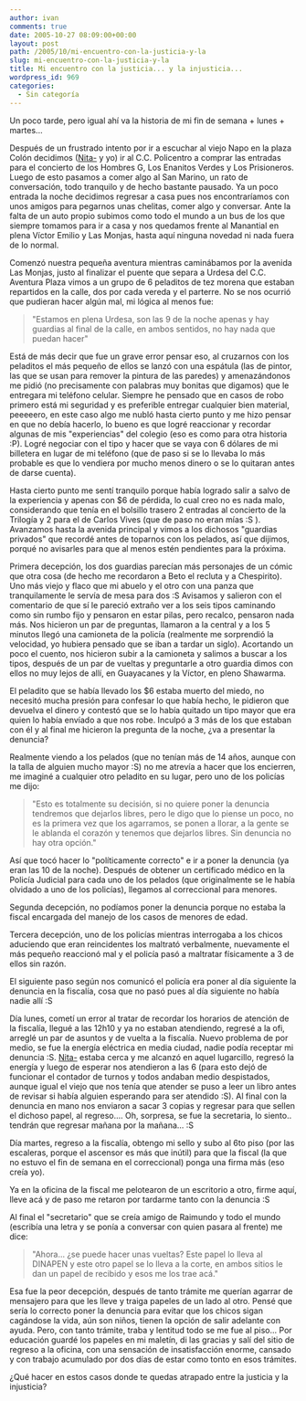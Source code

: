 ```yaml
---
author: ivan
comments: true
date: 2005-10-27 08:09:00+00:00
layout: post
path: /2005/10/mi-encuentro-con-la-justicia-y-la
slug: mi-encuentro-con-la-justicia-y-la
title: Mi encuentro con la justicia... y la injusticia...
wordpress_id: 969
categories:
  - Sin categoría
---
```


Un poco tarde, pero igual ahí va la historia de mi fin de semana + lunes + martes...

Después de un frustrado intento por ir a escuchar al viejo Napo en la plaza Colón decidimos ([Nita-](https://nitadp.blogspot.com) y yo) ir al C.C. Policentro a comprar las entradas para el concierto de los Hombres G, Los Enanitos Verdes y Los Prisioneros. Luego de esto pasamos a comer algo al San Marino, un rato de conversación, todo tranquilo y de hecho bastante pausado. Ya un poco entrada la noche decidimos regresar a casa pues nos encontraríamos con unos amigos para pegarnos unas chelitas, comer algo y conversar. Ante la falta de un auto propio subimos como todo el mundo a un bus de los que siempre tomamos para ir a casa y nos quedamos frente al Manantial en plena Víctor Emilio y Las Monjas, hasta aquí ninguna novedad ni nada fuera de lo normal.

Comenzó nuestra pequeña aventura mientras caminábamos por la avenida Las Monjas, justo al finalizar el puente que separa a Urdesa del C.C. Aventura Plaza vimos a un grupo de 6 peladitos de tez morena que estaban repartidos en la calle, dos por cada vereda y el parterre. No se nos ocurrió que pudieran hacer algún mal, mi lógica al menos fue:

<blockquote>"Estamos en plena Urdesa, son las 9 de la noche apenas y hay guardias al final de la calle, en ambos sentidos, no hay nada que puedan hacer"</blockquote>

Está de más decir que fue un grave error pensar eso, al cruzarnos con los peladitos el más pequeño de ellos se lanzó con una espátula (las de pintor, las que se usan para remover la pintura de las paredes) y amenazándonos me pidió (no precisamente con palabras muy bonitas que digamos) que le entregara mi teléfono celular. Siempre he pensado que en casos de robo primero está mi seguridad y es preferible entregar cualquier bien material, peeeeero, en este caso algo me nubló hasta cierto punto y me hizo pensar en que no debía hacerlo, lo bueno es que logré reaccionar y recordar algunas de mis "experiencias" del colegio (eso es como para otra historia :P). Logré negociar con el tipo y hacer que se vaya con 6 dólares de mi billetera en lugar de mi teléfono (que de paso si se lo llevaba lo más probable es que lo vendiera por mucho menos dinero o se lo quitaran antes de darse cuenta).

Hasta cierto punto me sentí tranquilo porque había logrado salir a salvo de la experiencia y apenas con \$6 de pérdida, lo cual creo no es nada malo, considerando que tenía en el bolsillo trasero 2 entradas al concierto de la Trilogía y 2 para el de Carlos Vives (que de paso no eran mías :S ). Avanzamos hasta la avenida principal y vimos a los dichosos "guardias privados" que recordé antes de toparnos con los pelados, así que dijimos, porqué no avisarles para que al menos estén pendientes para la próxima.

Primera decepción, los dos guardias parecían más personajes de un cómic que otra cosa (de hecho me recordaron a Beto el recluta y a Chespirito). Uno más viejo y flaco que mi abuelo y el otro con una panza que tranquilamente le servía de mesa para dos :S
Avisamos y salieron con el comentario de que sí le pareció extraño ver a los seis tipos caminando como sin rumbo fijo y pensaron en estar pilas, pero recalco, pensaron nada más.
Nos hicieron un par de preguntas, llamaron a la central y a los 5 minutos llegó una camioneta de la policía (realmente me sorprendió la velocidad, yo hubiera pensado que se iban a tardar un siglo). Acortando un poco el cuento, nos hicieron subir a la camioneta y salimos a buscar a los tipos, después de un par de vueltas y preguntarle a otro guardia dimos con ellos no muy lejos de allí, en Guayacanes y la Víctor, en pleno Shawarma.

El peladito que se había llevado los \$6 estaba muerto del miedo, no necesitó mucha presión para confesar lo que había hecho, le pidieron que devuelva el dinero y contestó que se lo había quitado un tipo mayor que era quien lo había envíado a que nos robe. Inculpó a 3 más de los que estaban con él y al final me hicieron la pregunta de la noche, ¿va a presentar la denuncia?

Realmente viendo a los pelados (que no tenían más de 14 años, aunque con la talla de alguien mucho mayor :S) no me atrevía a hacer que los encierren, me imaginé a cualquier otro peladito en su lugar, pero uno de los policías me dijo:

<blockquote>"Esto es totalmente su decisión, si no quiere poner la denuncia tendremos que dejarlos libres, pero le digo que lo piense un poco, no es la primera vez que los agarramos, se ponen a llorar, a la gente se le ablanda el corazón y tenemos que dejarlos libres.  Sin denuncia no hay otra opción."</blockquote>

Así que tocó hacer lo "políticamente correcto" e ir a poner la denuncia (ya eran las 10 de la noche). Después de obtener un certificado médico en la Policía Judicial para cada uno de los pelados (que originalmente se le había olvidado a uno de los policías), llegamos al correccional para menores.

Segunda decepción, no podíamos poner la denuncia porque no estaba la fiscal encargada del manejo de los casos de menores de edad.

Tercera decepción, uno de los policías mientras interrogaba a los chicos aduciendo que eran reincidentes los maltrató verbalmente, nuevamente el más pequeño reaccionó mal y el policía pasó a maltratar físicamente a 3 de ellos sin razón.

El siguiente paso según nos comunicó el policía era poner al día siguiente la denuncia en la fiscalía, cosa que no pasó pues al día siguiente no había nadie allí :S

Día lunes, cometí un error al tratar de recordar los horarios de atención de la fiscalía, llegué a las 12h10 y ya no estaban atendiendo, regresé a la ofi, arreglé un par de asuntos y de vuelta a la fiscalía. Nuevo problema de por medio, se fue la energía eléctrica en media ciudad, nadie podía receptar mi denuncia :S. [Nita-](https://nitadp.blogspot.com) estaba cerca y me alcanzó en aquel lugarcillo, regresó la energía y luego de esperar nos atendieron a las 6 (para esto dejó de funcionar el contador de turnos y todos andaban medio despistados, aunque igual el viejo que nos tenía que atender se puso a leer un libro antes de revisar si había alguien esperando para ser atendido :S).
Al final con la denuncia en mano nos enviaron a sacar 3 copias y regresar para que sellen el dichoso papel, al regreso.... Oh, sorpresa, se fue la secretaria, lo siento.. tendrán que regresar mañana por la mañana... :S

Día martes, regreso a la fiscalía, obtengo mi sello y subo al 6to piso (por las escaleras, porque el ascensor es más que inútil) para que la fiscal (la que no estuvo el fin de semana en el correccional) ponga una firma más (eso creía yo).

Ya en la oficina de la fiscal me pelotearon de un escritorio a otro, firme aquí, lleve acá y de paso me retaron por tardarme tanto con la denuncia :S

Al final el "secretario" que se creía amigo de Raimundo y todo el mundo (escribía una letra y se ponía a conversar con quien pasara al frente) me dice:

<blockquote>"Ahora... ¿se puede hacer unas vueltas? Este papel lo lleva al DINAPEN y este otro papel se lo lleva a la corte, en ambos sitios le dan un papel de recibido y esos me los trae acá."
</blockquote>

Esa fue la peor decepción, después de tanto trámite me querían agarrar de mensajero para que les lleve y traiga papeles de un lado al otro. Pensé que sería lo correcto poner la denuncia para evitar que los chicos sigan cagándose la vida, aún son niños, tienen la opción de salir adelante con ayuda. Pero, con tanto trámite, traba y lentitud todo se me fue al piso... Por educación guardé los papeles en mi maletín, di las gracias y salí del sitio de regreso a la oficina, con una sensación de insatisfacción enorme, cansado y con trabajo acumulado por dos días de estar como tonto en esos trámites.

¿Qué hacer en estos casos donde te quedas atrapado entre la justicia y la injusticia?

<blockquote></blockquote>
